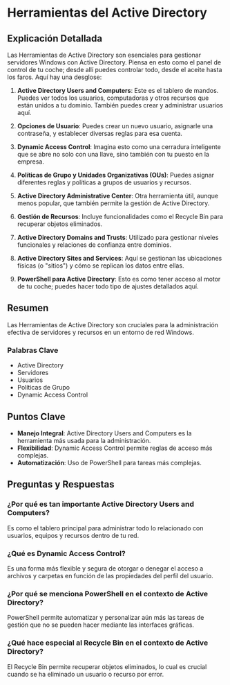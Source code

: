 # Herramientas del Active Directory

## Explicación Detallada

Las Herramientas de Active Directory son esenciales para gestionar servidores Windows con Active Directory. Piensa en esto como el panel de control de tu coche; desde allí puedes controlar todo, desde el aceite hasta los faros. Aquí hay una desglose:

1. **Active Directory Users and Computers**: Este es el tablero de mandos. Puedes ver todos los usuarios, computadoras y otros recursos que están unidos a tu dominio. También puedes crear y administrar usuarios aquí.

2. **Opciones de Usuario**: Puedes crear un nuevo usuario, asignarle una contraseña, y establecer diversas reglas para esa cuenta.

3. **Dynamic Access Control**: Imagina esto como una cerradura inteligente que se abre no solo con una llave, sino también con tu puesto en la empresa.

4. **Políticas de Grupo y Unidades Organizativas (OUs)**: Puedes asignar diferentes reglas y políticas a grupos de usuarios y recursos.

5. **Active Directory Administrative Center**: Otra herramienta útil, aunque menos popular, que también permite la gestión de Active Directory.

6. **Gestión de Recursos**: Incluye funcionalidades como el Recycle Bin para recuperar objetos eliminados.

7. **Active Directory Domains and Trusts**: Utilizado para gestionar niveles funcionales y relaciones de confianza entre dominios.

8. **Active Directory Sites and Services**: Aquí se gestionan las ubicaciones físicas (o "sitios") y cómo se replican los datos entre ellas.

9. **PowerShell para Active Directory**: Esto es como tener acceso al motor de tu coche; puedes hacer todo tipo de ajustes detallados aquí.

## Resumen

Las Herramientas de Active Directory son cruciales para la administración efectiva de servidores y recursos en un entorno de red Windows.

### Palabras Clave

- Active Directory
- Servidores
- Usuarios
- Políticas de Grupo
- Dynamic Access Control

## Puntos Clave

- **Manejo Integral**: Active Directory Users and Computers es la herramienta más usada para la administración.
- **Flexibilidad**: Dynamic Access Control permite reglas de acceso más complejas.
- **Automatización**: Uso de PowerShell para tareas más complejas.

## Preguntas y Respuestas

### ¿Por qué es tan importante Active Directory Users and Computers?

Es como el tablero principal para administrar todo lo relacionado con usuarios, equipos y recursos dentro de tu red.

### ¿Qué es Dynamic Access Control?

Es una forma más flexible y segura de otorgar o denegar el acceso a archivos y carpetas en función de las propiedades del perfil del usuario.

### ¿Por qué se menciona PowerShell en el contexto de Active Directory?

PowerShell permite automatizar y personalizar aún más las tareas de gestión que no se pueden hacer mediante las interfaces gráficas.

### ¿Qué hace especial al Recycle Bin en el contexto de Active Directory?

El Recycle Bin permite recuperar objetos eliminados, lo cual es crucial cuando se ha eliminado un usuario o recurso por error.
